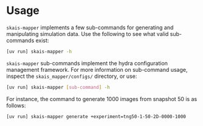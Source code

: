 # Usage

`skais-mapper` implements a few sub-commands for generating and
manipulating simulation data.  Use the following to see what valid
sub-commands exist:

```bash
[uv run] skais-mapper -h
```

`skais-mapper` sub-commands implement the hydra configuration
management framework. For more information on sub-command usage,
inspect the `skais_mapper/configs/` directory, or use:

```bash
[uv run] skais-mapper [sub-command] -h
```

For instance, the command to generate 1000 images from snapshot 50 is
as follows:

```bash
[uv run] skais-mapper generate +experiment=tng50-1-50-2D-0000-1000
```
